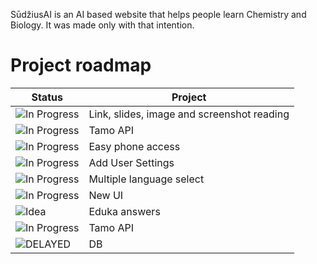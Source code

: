 SūdžiusAI is an AI based website that helps people learn Chemistry and Biology.
It was made only with that intention.

# Project roadmap

| Status                                                                | Project                                                             |
|-----------------------------------------------------------------------|----------------------------------------------------------------------|
| ![In Progress](https://img.shields.io/badge/status-In_Progress-yellow)| Link, slides, image and screenshot reading               |
| ![In Progress](https://img.shields.io/badge/status-In_Progress-yellow)| Tamo API                                                 |
| ![In Progress](https://img.shields.io/badge/status-In_Progress-yellow)| Easy phone access                                        |      
| ![In Progress](https://img.shields.io/badge/status-In_Progress-yellow)| Add User Settings                                        |
| ![In Progress](https://img.shields.io/badge/status-In_Progress-yellow)| Multiple language select                                 |
| ![In Progress](https://img.shields.io/badge/status-In_Progress-yellow)| New UI                                                   |
| ![Idea](https://img.shields.io/badge/status-Idea-blue)                | Eduka answers                                            |
| ![In Progress](https://img.shields.io/badge/status-In_Progress-yellow)| Tamo API                                                 |
| ![DELAYED](https://img.shields.io/badge/status-Delayed-red)           | DB                                                       |
